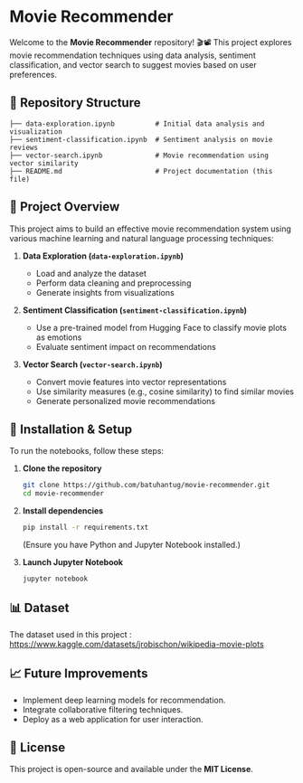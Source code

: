 # Movie Recommender

Welcome to the **Movie Recommender** repository! 🎬📽️ This project explores movie recommendation techniques using data analysis, sentiment classification, and vector search to suggest movies based on user preferences.

## 📂 Repository Structure

```
├── data-exploration.ipynb          # Initial data analysis and visualization
├── sentiment-classification.ipynb  # Sentiment analysis on movie reviews
├── vector-search.ipynb             # Movie recommendation using vector similarity
├── README.md                       # Project documentation (this file)
```

## 🚀 Project Overview

This project aims to build an effective movie recommendation system using various machine learning and natural language processing techniques:

1. **Data Exploration (`data-exploration.ipynb`)**
   - Load and analyze the dataset
   - Perform data cleaning and preprocessing
   - Generate insights from visualizations

2. **Sentiment Classification (`sentiment-classification.ipynb`)**
   - Use a pre-trained model from Hugging Face to classify movie plots as emotions
   - Evaluate sentiment impact on recommendations

3. **Vector Search (`vector-search.ipynb`)**
   - Convert movie features into vector representations
   - Use similarity measures (e.g., cosine similarity) to find similar movies
   - Generate personalized movie recommendations

## 🔧 Installation & Setup

To run the notebooks, follow these steps:

1. **Clone the repository**
   ```sh
   git clone https://github.com/batuhantug/movie-recommender.git
   cd movie-recommender
   ```
2. **Install dependencies**
   ```sh
   pip install -r requirements.txt
   ```
   (Ensure you have Python and Jupyter Notebook installed.)

3. **Launch Jupyter Notebook**
   ```sh
   jupyter notebook
   ```

## 📊 Dataset
The dataset used in this project : https://www.kaggle.com/datasets/jrobischon/wikipedia-movie-plots

## 📈 Future Improvements
- Implement deep learning models for recommendation.
- Integrate collaborative filtering techniques.
- Deploy as a web application for user interaction.

## 📜 License
This project is open-source and available under the **MIT License**.

